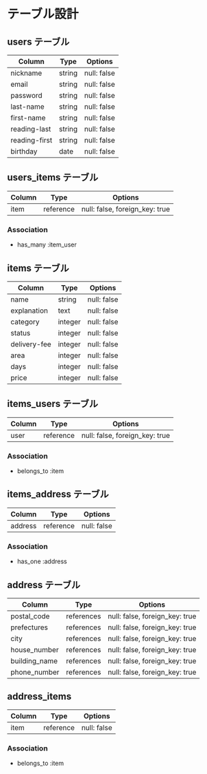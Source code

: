 # テーブル設計

## users テーブル

| Column         | Type   | Options     |
| --------       | ------ | ----------- |
| nickname       | string | null: false |
| email          | string | null: false |
| password       | string | null: false |
| last-name      | string | null: false |
| first-name     | string | null: false |
| reading-last   | string | null: false |
| reading-first  | string | null: false |
| birthday       | date   | null: false |

## users_items テーブル
| Column | Type       | Options                        |
| ------ | ---------- | ------------------------------ |
| item   | reference  | null: false, foreign_key: true |

### Association

- has_many :item_user

## items テーブル

| Column       | Type    | Options     |
| ------       | ------  | ----------- |
| name         | string  | null: false |
| explanation  | text    | null: false |
| category     | integer | null: false |
| status       | integer | null: false |
| delivery-fee | integer | null: false |
| area         | integer | null: false |
| days         | integer | null: false |
| price        | integer | null: false |

## items_users テーブル

| Column | Type       | Options                        |
| ------ | ---------- | ------------------------------ |
| user   | reference  | null: false, foreign_key: true |

### Association

- belongs_to :item

## items_address テーブル
| Column  | Type       | Options      |
| ------  | ---------- | ------------ |
| address | reference  | null: false  |

### Association
- has_one :address

## address テーブル

| Column        | Type       | Options                        |
| ------        | ---------- | ------------------------------ |
| postal_code   | references | null: false, foreign_key: true |
| prefectures   | references | null: false, foreign_key: true |
| city          | references | null: false, foreign_key: true |
| house_number  | references | null: false, foreign_key: true |
| building_name | references | null: false, foreign_key: true |
| phone_number  | references | null: false, foreign_key: true |

## address_items
| Column  | Type       | Options     |
| ------  | ---------- | ------------|
| item    | reference  | null: false |

### Association
- belongs_to :item